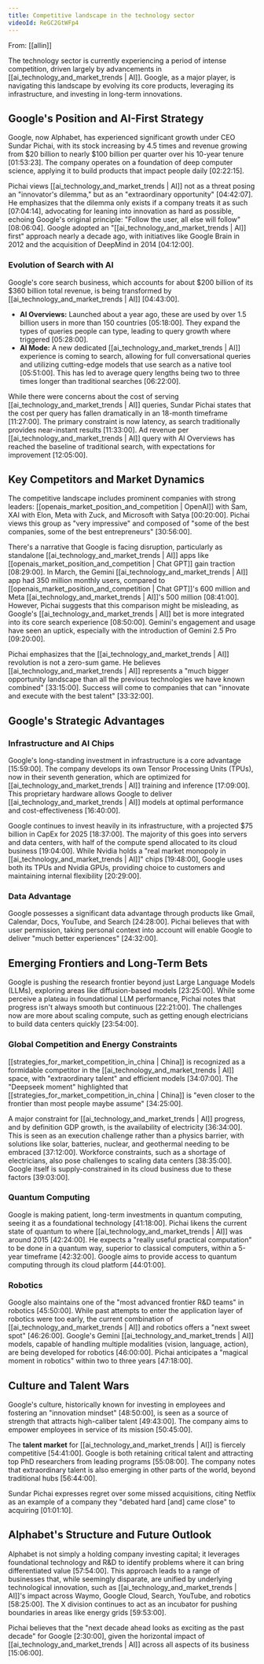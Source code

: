 ```yaml
---
title: Competitive landscape in the technology sector
videoId: ReGC2GtWFp4
---
```


From: [[allin]] <br/> 

The technology sector is currently experiencing a period of intense competition, driven largely by advancements in [[ai_technology_and_market_trends | AI]]. Google, as a major player, is navigating this landscape by evolving its core products, leveraging its infrastructure, and investing in long-term innovations.

## Google's Position and AI-First Strategy

Google, now Alphabet, has experienced significant growth under CEO Sundar Pichai, with its stock increasing by 4.5 times and revenue growing from $20 billion to nearly $100 billion per quarter over his 10-year tenure <a class="yt-timestamp" data-t="01:53:23">[01:53:23]</a>. The company operates on a foundation of deep computer science, applying it to build products that impact people daily <a class="yt-timestamp" data-t="02:22:15">[02:22:15]</a>.

Pichai views [[ai_technology_and_market_trends | AI]] not as a threat posing an "innovator's dilemma," but as an "extraordinary opportunity" <a class="yt-timestamp" data-t="04:42:07">[04:42:07]</a>. He emphasizes that the dilemma only exists if a company treats it as such <a class="yt-timestamp" data-t="07:04:14">[07:04:14]</a>, advocating for leaning into innovation as hard as possible, echoing Google's original principle: "Follow the user, all else will follow" <a class="yt-timestamp" data-t="08:06:04">[08:06:04]</a>. Google adopted an "[[ai_technology_and_market_trends | AI]] first" approach nearly a decade ago, with initiatives like Google Brain in 2012 and the acquisition of DeepMind in 2014 <a class="yt-timestamp" data-t="04:12:00">[04:12:00]</a>.

### Evolution of Search with AI
Google's core search business, which accounts for about $200 billion of its $360 billion total revenue, is being transformed by [[ai_technology_and_market_trends | AI]] <a class="yt-timestamp" data-t="04:43:00">[04:43:00]</a>.
*   **AI Overviews:** Launched about a year ago, these are used by over 1.5 billion users in more than 150 countries <a class="yt-timestamp" data-t="05:18:00">[05:18:00]</a>. They expand the types of queries people can type, leading to query growth where triggered <a class="yt-timestamp" data-t="05:28:00">[05:28:00]</a>.
*   **AI Mode:** A new dedicated [[ai_technology_and_market_trends | AI]] experience is coming to search, allowing for full conversational queries and utilizing cutting-edge models that use search as a native tool <a class="yt-timestamp" data-t="05:51:00">[05:51:00]</a>. This has led to average query lengths being two to three times longer than traditional searches <a class="yt-timestamp" data-t="06:22:00">[06:22:00]</a>.

While there were concerns about the cost of serving [[ai_technology_and_market_trends | AI]] queries, Sundar Pichai states that the cost per query has fallen dramatically in an 18-month timeframe <a class="yt-timestamp" data-t="11:27:00">[11:27:00]</a>. The primary constraint is now latency, as search traditionally provides near-instant results <a class="yt-timestamp" data-t="11:33:00">[11:33:00]</a>. Ad revenue per [[ai_technology_and_market_trends | AI]] query with AI Overviews has reached the baseline of traditional search, with expectations for improvement <a class="yt-timestamp" data-t="12:05:00">[12:05:00]</a>.

## Key Competitors and Market Dynamics

The competitive landscape includes prominent companies with strong leaders: [[openais_market_position_and_competition | OpenAI]] with Sam, XAI with Elon, Meta with Zuck, and Microsoft with Satya <a class="yt-timestamp" data-t="00:20:00">[00:20:00]</a>. Pichai views this group as "very impressive" and composed of "some of the best companies, some of the best entrepreneurs" <a class="yt-timestamp" data-t="30:56:00">[30:56:00]</a>.

There's a narrative that Google is facing disruption, particularly as standalone [[ai_technology_and_market_trends | AI]] apps like [[openais_market_position_and_competition | Chat GPT]] gain traction <a class="yt-timestamp" data-t="08:29:00">[08:29:00]</a>. In March, the Gemini [[ai_technology_and_market_trends | AI]] app had 350 million monthly users, compared to [[openais_market_position_and_competition | Chat GPT]]'s 600 million and Meta [[ai_technology_and_market_trends | AI]]'s 500 million <a class="yt-timestamp" data-t="08:41:00">[08:41:00]</a>. However, Pichai suggests that this comparison might be misleading, as Google's [[ai_technology_and_market_trends | AI]] bet is more integrated into its core search experience <a class="yt-timestamp" data-t="08:50:00">[08:50:00]</a>. Gemini's engagement and usage have seen an uptick, especially with the introduction of Gemini 2.5 Pro <a class="yt-timestamp" data-t="09:20:00">[09:20:00]</a>.

Pichai emphasizes that the [[ai_technology_and_market_trends | AI]] revolution is not a zero-sum game. He believes [[ai_technology_and_market_trends | AI]] represents a "much bigger opportunity landscape than all the previous technologies we have known combined" <a class="yt-timestamp" data-t="33:15:00">[33:15:00]</a>. Success will come to companies that can "innovate and execute with the best talent" <a class="yt-timestamp" data-t="33:32:00">[33:32:00]</a>.

## Google's Strategic Advantages

### Infrastructure and AI Chips
Google's long-standing investment in infrastructure is a core advantage <a class="yt-timestamp" data-t="15:59:00">[15:59:00]</a>. The company develops its own Tensor Processing Units (TPUs), now in their seventh generation, which are optimized for [[ai_technology_and_market_trends | AI]] training and inference <a class="yt-timestamp" data-t="17:09:00">[17:09:00]</a>. This proprietary hardware allows Google to deliver [[ai_technology_and_market_trends | AI]] models at optimal performance and cost-effectiveness <a class="yt-timestamp" data-t="16:40:00">[16:40:00]</a>.

Google continues to invest heavily in its infrastructure, with a projected $75 billion in CapEx for 2025 <a class="yt-timestamp" data-t="18:37:00">[18:37:00]</a>. The majority of this goes into servers and data centers, with half of the compute spend allocated to its cloud business <a class="yt-timestamp" data-t="19:04:00">[19:04:00]</a>. While Nvidia holds a "real market monopoly in [[ai_technology_and_market_trends | AI]]" chips <a class="yt-timestamp" data-t="19:48:00">[19:48:00]</a>, Google uses both its TPUs and Nvidia GPUs, providing choice to customers and maintaining internal flexibility <a class="yt-timestamp" data-t="20:29:00">[20:29:00]</a>.

### Data Advantage
Google possesses a significant data advantage through products like Gmail, Calendar, Docs, YouTube, and Search <a class="yt-timestamp" data-t="24:28:00">[24:28:00]</a>. Pichai believes that with user permission, taking personal context into account will enable Google to deliver "much better experiences" <a class="yt-timestamp" data-t="24:32:00">[24:32:00]</a>.

## Emerging Frontiers and Long-Term Bets

Google is pushing the research frontier beyond just Large Language Models (LLMs), exploring areas like diffusion-based models <a class="yt-timestamp" data-t="23:25:00">[23:25:00]</a>. While some perceive a plateau in foundational LLM performance, Pichai notes that progress isn't always smooth but continuous <a class="yt-timestamp" data-t="22:21:00">[22:21:00]</a>. The challenges now are more about scaling compute, such as getting enough electricians to build data centers quickly <a class="yt-timestamp" data-t="23:54:00">[23:54:00]</a>.

### Global Competition and Energy Constraints
[[strategies_for_market_competition_in_china | China]] is recognized as a formidable competitor in the [[ai_technology_and_market_trends | AI]] space, with "extraordinary talent" and efficient models <a class="yt-timestamp" data-t="34:07:00">[34:07:00]</a>. The "Deepseek moment" highlighted that [[strategies_for_market_competition_in_china | China]] is "even closer to the frontier than most people maybe assume" <a class="yt-timestamp" data-t="34:25:00">[34:25:00]</a>.

A major constraint for [[ai_technology_and_market_trends | AI]] progress, and by definition GDP growth, is the availability of electricity <a class="yt-timestamp" data-t="36:34:00">[36:34:00]</a>. This is seen as an execution challenge rather than a physics barrier, with solutions like solar, batteries, nuclear, and geothermal needing to be embraced <a class="yt-timestamp" data-t="37:12:00">[37:12:00]</a>. Workforce constraints, such as a shortage of electricians, also pose challenges to scaling data centers <a class="yt-timestamp" data-t="38:05:00">[38:35:00]</a>. Google itself is supply-constrained in its cloud business due to these factors <a class="yt-timestamp" data-t="39:03:00">[39:03:00]</a>.

### Quantum Computing
Google is making patient, long-term investments in quantum computing, seeing it as a foundational technology <a class="yt-timestamp" data-t="41:18:00">[41:18:00]</a>. Pichai likens the current state of quantum to where [[ai_technology_and_market_trends | AI]] was around 2015 <a class="yt-timestamp" data-t="42:24:00">[42:24:00]</a>. He expects a "really useful practical computation" to be done in a quantum way, superior to classical computers, within a 5-year timeframe <a class="yt-timestamp" data-t="42:32:00">[42:32:00]</a>. Google aims to provide access to quantum computing through its cloud platform <a class="yt-timestamp" data-t="44:01:00">[44:01:00]</a>.

### Robotics
Google also maintains one of the "most advanced frontier R&D teams" in robotics <a class="yt-timestamp" data-t="45:50:00">[45:50:00]</a>. While past attempts to enter the application layer of robotics were too early, the current combination of [[ai_technology_and_market_trends | AI]] and robotics offers a "next sweet spot" <a class="yt-timestamp" data-t="46:26:00">[46:26:00]</a>. Google's Gemini [[ai_technology_and_market_trends | AI]] models, capable of handling multiple modalities (vision, language, action), are being developed for robotics <a class="yt-timestamp" data-t="46:00:00">[46:00:00]</a>. Pichai anticipates a "magical moment in robotics" within two to three years <a class="yt-timestamp" data-t="47:18:00">[47:18:00]</a>.

## Culture and Talent Wars

Google's culture, historically known for investing in employees and fostering an "innovation mindset" <a class="yt-timestamp" data-t="48:50:00">[48:50:00]</a>, is seen as a source of strength that attracts high-caliber talent <a class="yt-timestamp" data-t="49:43:00">[49:43:00]</a>. The company aims to empower employees in service of its mission <a class="yt-timestamp" data-t="50:45:00">[50:45:00]</a>.

The **talent market** for [[ai_technology_and_market_trends | AI]] is fiercely competitive <a class="yt-timestamp" data-t="54:41:00">[54:41:00]</a>. Google is both retaining critical talent and attracting top PhD researchers from leading programs <a class="yt-timestamp" data-t="55:08:00">[55:08:00]</a>. The company notes that extraordinary talent is also emerging in other parts of the world, beyond traditional hubs <a class="yt-timestamp" data-t="56:44:00">[56:44:00]</a>.

Sundar Pichai expresses regret over some missed acquisitions, citing Netflix as an example of a company they "debated hard [and] came close" to acquiring <a class="yt-timestamp" data-t="01:01:10">[01:01:10]</a>.

## Alphabet's Structure and Future Outlook

Alphabet is not simply a holding company investing capital; it leverages foundational technology and R&D to identify problems where it can bring differentiated value <a class="yt-timestamp" data-t="57:54:00">[57:54:00]</a>. This approach leads to a range of businesses that, while seemingly disparate, are unified by underlying technological innovation, such as [[ai_technology_and_market_trends | AI]]'s impact across Waymo, Google Cloud, Search, YouTube, and robotics <a class="yt-timestamp" data-t="58:25:00">[58:25:00]</a>. The X division continues to act as an incubator for pushing boundaries in areas like energy grids <a class="yt-timestamp" data-t="59:53:00">[59:53:00]</a>.

Pichai believes that the "next decade ahead looks as exciting as the past decade" for Google <a class="yt-timestamp" data-t="2:30:00">[2:30:00]</a>, given the horizontal impact of [[ai_technology_and_market_trends | AI]] across all aspects of its business <a class="yt-timestamp" data-t="15:06:00">[15:06:00]</a>.